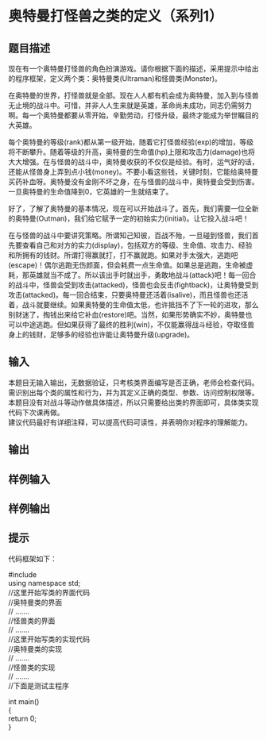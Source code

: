 # 奥特曼打怪兽之类的定义（系列1）  
  
## 题目描述  
现在有一个奥特曼打怪兽的角色扮演游戏。请你根据下面的描述，采用提示中给出的程序框架，定义两个类：奥特曼类(Ultraman)和怪兽类(Monster)。  
  
在奥特曼的世界，打怪兽就是全部。现在人人都有机会成为奥特曼，加入到与怪兽无止境的战斗中。可惜，并非人人生来就是英雄，革命尚未成功，同志仍需努力啊。每一个奥特曼都要从零开始，辛勤劳动，打怪升级，最终才能成为举世瞩目的大英雄。  
  
每个奥特曼的等级(rank)都从第一级开始，随着它打怪兽经验(exp)的增加，等级将不断攀升。随着等级的升高，奥特曼的生命值(hp)上限和攻击力(damage)也将大大增强。在与怪兽的战斗中，奥特曼收获的不仅仅是经验。有时，运气好的话，还能从怪兽身上弄到点小钱(money)。不要小看这些钱，关键时刻，它能给奥特曼买药补血呀。奥特曼没有金刚不坏之身，在与怪兽的战斗中，奥特曼会受到伤害。一旦奥特曼的生命值降到0，它英雄的一生就结束了。  
  
好了，了解了奥特曼的基本情况，现在可以开始战斗了。首先，我们需要一位全新的奥特曼(Outman)，我们给它赋予一定的初始实力(initial)。让它投入战斗吧！  
  
在与怪兽的战斗中要讲究策略。所谓知己知彼，百战不殆，一旦碰到怪兽，我们首先要查看自己和对方的实力(display)，包括双方的等级、生命值、攻击力、经验和所拥有的钱财。所谓打得赢就打，打不赢就跑。如果对手太强大，逃跑吧(escape)！偶尔逃跑无伤颜面，但会耗费一点生命值。如果总是逃跑，生命被虚耗，那英雄就当不成了。所以该出手时就出手，勇敢地战斗(attack)吧！每一回合的战斗中，怪兽会受到攻击(attacked)，怪兽也会反击(fightback)，让奥特曼受到攻击(attacked)。每一回合结束，只要奥特曼还活着(isalive)，而且怪兽也还活着，战斗就要继续。如果奥特曼的生命值太低，也许抵挡不了下一轮的进攻，那么别财迷了，掏钱出来给它补血(restore)吧。当然，如果形势确实不妙，奥特曼也可以中途逃跑。但如果获得了最终的胜利(win)，不仅能赢得战斗经验，夺取怪兽身上的钱财，足够多的经验也许能让奥特曼升级(upgrade)。  
  
## 输入  
本题目无输入输出，无数据验证，只考核类界面编写是否正确，老师会检查代码。  
需识别出每个类的属性和行为，并为其定义正确的类型、参数、访问控制权限等。本题目没有对战斗等动作做具体描述，所以只需要给出类的界面即可，具体类实现代码下次课再做。  
建议代码最好有详细注释，可以提高代码可读性，并表明你对程序的理解能力。  
  
## 输出  
## 样例输入  
## 样例输出  
## 提示  
  
代码框架如下：  
  
#include <iostream>  
using namespace std;  
//这里开始写类的界面代码  
//奥特曼类的界面  
// .......  
//怪兽类的界面  
// .......  
//这里开始写类的实现代码  
//奥特曼类的实现  
// .......  
//怪兽类的实现  
// .......  
//下面是测试主程序  
  
int main()  
{  
   return 0;  
}  
  
